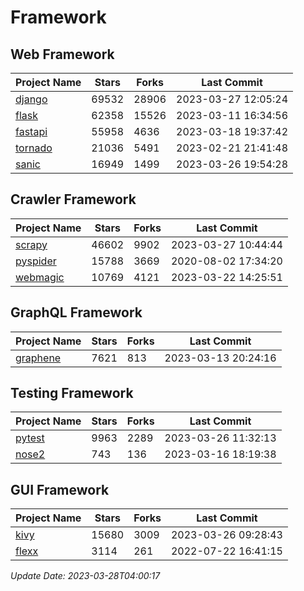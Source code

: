 # Framework

## Web Framework
| Project Name | Stars | Forks | Last Commit |
| ------------ | ----- | ----- | ----------- |
| [django](https://github.com/django/django) | 69532 | 28906 | 2023-03-27 12:05:24 |
| [flask](https://github.com/pallets/flask) | 62358 | 15526 | 2023-03-11 16:34:56 |
| [fastapi](https://github.com/tiangolo/fastapi) | 55958 | 4636 | 2023-03-18 19:37:42 |
| [tornado](https://github.com/tornadoweb/tornado) | 21036 | 5491 | 2023-02-21 21:41:48 |
| [sanic](https://github.com/sanic-org/sanic) | 16949 | 1499 | 2023-03-26 19:54:28 |

## Crawler Framework
| Project Name | Stars | Forks | Last Commit |
| ------------ | ----- | ----- | ----------- |
| [scrapy](https://github.com/scrapy/scrapy) | 46602 | 9902 | 2023-03-27 10:44:44 |
| [pyspider](https://github.com/binux/pyspider) | 15788 | 3669 | 2020-08-02 17:34:20 |
| [webmagic](https://github.com/code4craft/webmagic) | 10769 | 4121 | 2023-03-22 14:25:51 |

## GraphQL Framework
| Project Name | Stars | Forks | Last Commit |
| ------------ | ----- | ----- | ----------- |
| [graphene](https://github.com/graphql-python/graphene) | 7621 | 813 | 2023-03-13 20:24:16 |

## Testing Framework
| Project Name | Stars | Forks | Last Commit |
| ------------ | ----- | ----- | ----------- |
| [pytest](https://github.com/pytest-dev/pytest) | 9963 | 2289 | 2023-03-26 11:32:13 |
| [nose2](https://github.com/nose-devs/nose2) | 743 | 136 | 2023-03-16 18:19:38 |

## GUI Framework
| Project Name | Stars | Forks | Last Commit |
| ------------ | ----- | ----- | ----------- |
| [kivy](https://github.com/kivy/kivy) | 15680 | 3009 | 2023-03-26 09:28:43 |
| [flexx](https://github.com/flexxui/flexx) | 3114 | 261 | 2022-07-22 16:41:15 |

*Update Date: 2023-03-28T04:00:17*